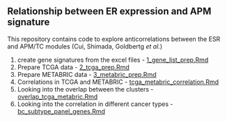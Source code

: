 ## Relationship between ER expression and APM signature

This repository contains code to explore anticorrelations between the ESR and APM/TC modules (Cui, Shimada, Goldbertg *et al.*)

1. create gene signatures from the excel files - [1_gene_list_prep.Rmd](src/1_gene_list_prep.Rmd)
2. Prepare TCGA data - [2_tcga_prep.Rmd](src/2_tcga_prep.Rmd)
3. Prepare METABRIC data - [3_metabric_prep.Rmd](src/3_metabric_prep.Rmd)
4. Correlations in TCGA and METABRIC - [tcga_metabric_correlation.Rmd](src/tcga_metabric_correlation.Rmd)
5. Looking into the overlap between the clusters - [overlap_tcga_metabric.Rmd](src/overlap_tcga_metabric.Rmd)
6. Looking into the correlation in different cancer types - [bc_subtype_panel_genes.Rmd](src/bc_subtype_panel_genes.Rmd)
